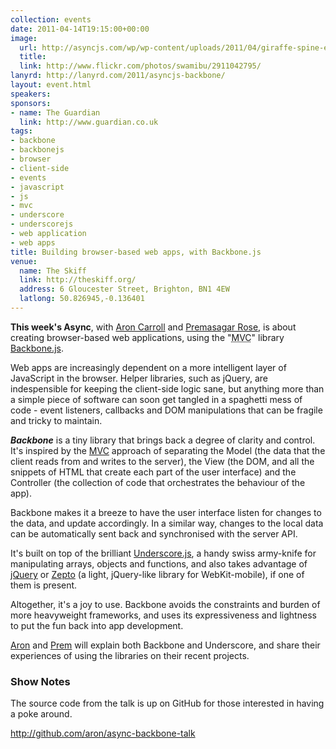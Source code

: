 ```yaml
---
collection: events
date: 2011-04-14T19:15:00+00:00
image: 
  url: http://asyncjs.com/wp/wp-content/uploads/2011/04/giraffe-spine-e1302599897838.jpg
  title: 
  link: http://www.flickr.com/photos/swamibu/2911042795/
lanyrd: http://lanyrd.com/2011/asyncjs-backbone/
layout: event.html
speakers: 
sponsors:
- name: The Guardian
  link: http://www.guardian.co.uk
tags: 
- backbone
- backbonejs
- browser
- client-side
- events
- javascript
- js
- mvc
- underscore
- underscorejs
- web application
- web apps
title: Building browser-based web apps, with Backbone.js
venue: 
  name: The Skiff
  link: http://theskiff.org/
  address: 6 Gloucester Street, Brighton, BN1 4EW
  latlong: 50.826945,-0.136401
---
```


<p class="summary"><strong>This week's Async</strong>, with <a href="http://aroncarroll.com">Aron Carroll</a> and <a href="http://premasagar.com">Premasagar Rose</a>, is about creating browser-based web applications, using the "<acronym title="Model, View, Controller">MVC</acronym>" library <a href="http://documentcloud.github.com/backbone/">Backbone.js</a>.</p>
Web apps are increasingly dependent on a more intelligent layer of JavaScript in the browser. Helper libraries, such as jQuery, are indespensible for keeping the client-side logic sane, but anything more than a simple piece of software can soon get tangled in a spaghetti mess of code - event listeners, callbacks and DOM manipulations that can be fragile and tricky to maintain.

<strong><em>Backbone</em></strong> is a tiny library that brings back a degree of clarity and control. It's inspired by the <a href="http://en.wikipedia.org/wiki/Model-view-controller">MVC</a> approach of separating the Model (the data that the client reads from and writes to the server), the View (the DOM, and all the snippets of HTML that create each part of the user interface) and the Controller (the collection of code that orchestrates the behaviour of the app).

Backbone makes it a breeze to have the user interface listen for changes to the data, and update accordingly. In a similar way, changes to the local data can be automatically sent back and synchronised with the server API.

It's built on top of the brilliant <a href="http://documentcloud.github.com/underscore/">Underscore.js</a>, a handy swiss army-knife for manipulating arrays, objects and functions, and also takes advantage of <a href="http://jquery.com">jQuery</a> or <a href="http://zeptojs.com">Zepto</a> (a light, jQuery-like library for WebKit-mobile), if one of them is present.

Altogether, it's a joy to use. Backbone avoids the constraints and burden of more heavyweight frameworks, and uses its expressiveness and lightness to put the fun back into app development.

<a href="http://twitter.com/aroncarroll">Aron</a> and <a href="http://twitter.com/premasagar">Prem</a> will explain both Backbone and Underscore, and share their experiences of using the libraries on their recent projects.
<h3>Show Notes</h3>
The source code from the talk is up on GitHub for those interested in having a poke around.

<a title="Backbone todo app GitHub repository" href="http://github.com/aron/async-backbone-talk">http://github.com/aron/async-backbone-talk</a>

 

